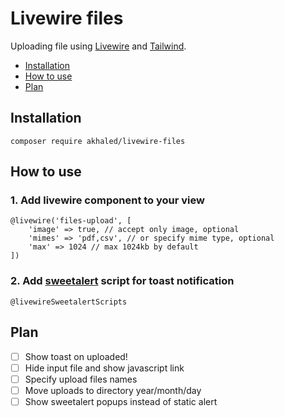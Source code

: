 # Livewire files <!-- omit in toc -->

Uploading file using [Livewire](https://laravel-livewire.com/) and [Tailwind](https://tailwindui.com/).

- [Installation](#installation)
- [How to use](#how-to-use)
- [Plan](#plan)

## Installation

`composer require akhaled/livewire-files`

## How to use

### 1. Add livewire component to your view <!-- omit in toc -->

```blade
@livewire('files-upload', [
    'image' => true, // accept only image, optional
    'mimes' => 'pdf,csv', // or specify mime type, optional
    'max' => 1024 // max 1024kb by default
])
```

### 2. Add [sweetalert](https://github.com/akhled/livewire-sweetalert) script for toast notification <!-- omit in toc -->

```blade
@livewireSweetalertScripts
```

## Plan

- [ ] Show toast on uploaded!
- [ ] Hide input file and show javascript link
- [ ] Specify upload files names
- [ ] Move uploads to directory year/month/day
- [ ] Show sweetalert popups instead of static alert
